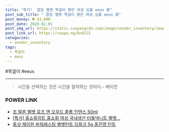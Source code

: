 ```yaml
--- 
title: "특가!  깔끔 벨벳 목걸이 평안 여성 심플 eeus 롱" 
post_sub_title: " 깔끔 벨벳 목걸이 평안 여성 심플 eeus 롱" 
post_money: ₩ 43,600 
post_date: 2020.02.01 
post_img_url: https://static.coupangcdn.com/image/vendor_inventory/images/2019/02/07/18/1/0aec8460-c9ea-4cb3-b708-85cc4a90a35e.jpg 
post_link_url: https://coupa.ng/bnO2JI 
categories: 
  - vendor_inventory 
tags: 
  - 목걸이 
  - eeus 
--- 
```

  #목걸이 #eeus 
<hr> 

> 시간을 선택하는 것은 시간을 절약하는 것이다.- 베이컨 


### POWER LINK

* <a href="https://blog.naver.com/sakai111/221781336245" target="_blank">조 말론 벨벳 로즈 앤 오우드 콜롱 인텐스 50ml</a>
* <a href="https://blog.naver.com/sakai111/221786308640" target="_blank">[특가] 홈쇼핑히트 홈쇼핑 여성 국내생산 터틀넥니트 벨벳...</a>
* <a href="https://blog.naver.com/sakai111/221784281801" target="_blank">홍샷 제이원 파워래스팅 벨벳틴트 딥핑크 5g 홍진영 틴트</a>
